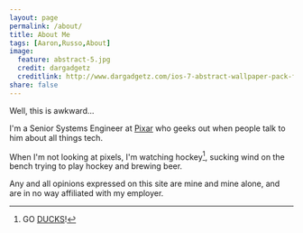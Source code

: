```yaml
---
layout: page
permalink: /about/
title: About Me
tags: [Aaron,Russo,About]
image:
  feature: abstract-5.jpg
  credit: dargadgetz
  creditlink: http://www.dargadgetz.com/ios-7-abstract-wallpaper-pack-for-iphone-5-and-ipod-touch-retina/
share: false
---
```


Well, this is awkward...

I'm a Senior Systems Engineer at [Pixar](http://www.pixar.com) who geeks out
when people talk to him about all things tech.

When I'm not looking at pixels, I'm watching hockey[^1], sucking wind on the
bench trying to play hockey and brewing beer.

Any and all opinions expressed on this site are mine and mine alone, and are in
no way affiliated with my employer.

[^1]: GO [DUCKS](https://www.nhl.com/ducks/)!
